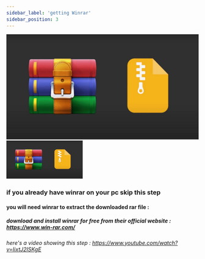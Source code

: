 ```yaml
---
sidebar_label: 'getting Winrar'
sidebar_position: 3
---
```

![image](winrar.png)
<img src="winrar.png" alt="alt text" width="200" height="100">
### if you already have winrar on your pc skip this step



#### you will need winrar to extract the downloaded rar file :  

##### download and install winrar for free from their official website : https://www.win-rar.com/

###### here's a video showing this step : https://www.youtube.com/watch?v=IixtJ2ISKgE




